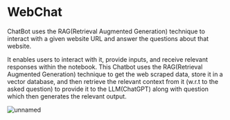 # WebChat
ChatBot uses the RAG(Retrieval Augmented Generation) technique to interact with a given website URL and answer the questions about that website.

It enables users to interact with it, provide inputs, and receive relevant responses within the notebook. This Chatbot uses the RAG(Retrieval Augmented Generation) technique to get the web scraped data, store it in a vector database, and then retrieve the relevant context from it (w.r.t to the asked question) to provide it to the LLM(ChatGPT) along with question which then generates the relevant output.



![unnamed](https://github.com/Hardik-Jain1/WebChat/assets/100846110/81c52bd2-f0d6-4ed1-8d6a-6dac5fcd5d41)
